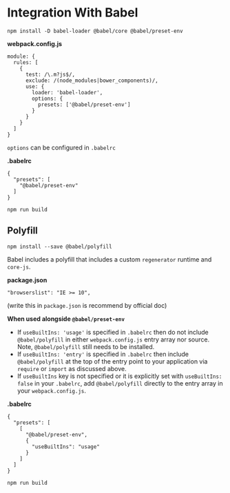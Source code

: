 # Integration With Babel

```
npm install -D babel-loader @babel/core @babel/preset-env
```

**webpack.config.js**
```
module: {
  rules: [
    {
      test: /\.m?js$/,
      exclude: /(node_modules|bower_components)/,
      use: {
        loader: 'babel-loader',
        options: {
          presets: ['@babel/preset-env']
        }
      }
    }
  ]
}
```
`options` can be configured in `.babelrc`

**.babelrc**
```
{
  "presets": [
    "@babel/preset-env"
  ]
}

```
```
npm run build
```

## Polyfill
```
npm install --save @babel/polyfill
```
Babel includes a polyfill that includes a custom `regenerator` runtime and `core-js`.

**package.json**
```
"browserslist": "IE >= 10",
```
(write this in `package.json` is recommend by official doc)

**When used alongside `@babel/preset-env`**
- If `useBuiltIns: 'usage'` is specified in `.babelrc` then do not include `@babel/polyfill` in 
either `webpack.config.js` entry array nor source. Note, `@babel/polyfill` still needs to be 
installed.
- If `useBuiltIns: 'entry'` is specified in `.babelrc` then include `@babel/polyfill` at the top of 
the entry point to your application via `require` or `import` as discussed above.
- If `useBuiltIns` key is not specified or it is explicitly set with `useBuiltIns: false` in your 
`.babelrc`, add `@babel/polyfill` directly to the entry array in your `webpack.config.js`.

**.babelrc**
```
{
  "presets": [
    [
      "@babel/preset-env",
      {
        "useBuiltIns": "usage"
      }
    ]
  ]
}

```
```
npm run build
```